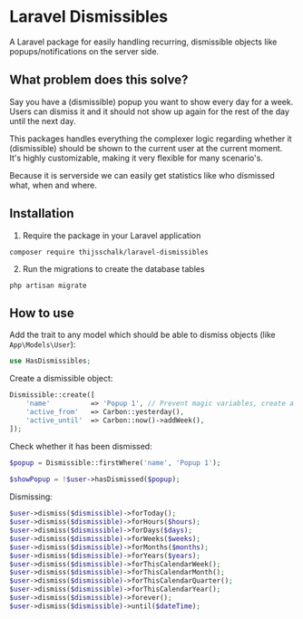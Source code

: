 # Laravel Dismissibles

A Laravel package for easily handling recurring, dismissible objects like popups/notifications on the server side.

## What problem does this solve?
Say you have a (dismissible) popup you want to show every day for a week. Users can dismiss it and it should not show up again for the rest of the day until the next day.

This packages handles everything the complexer logic regarding whether it (dismissible) should be shown to the current user at the current moment. It's highly customizable, making it very flexible for many scenario's.

Because it is serverside we can easily get statistics like who dismissed what, when and where.

## Installation
1. Require the package in your Laravel application
```shell
composer require thijsschalk/laravel-dismissibles
```

2. Run the migrations to create the database tables
```shell
php artisan migrate
```

## How to use
Add the trait to any model which should be able to dismiss objects (like `App\Models\User`):
```php
use HasDismissibles;
```

Create a dismissible object:
```php
Dismissible::create([
    'name'          => 'Popup 1', // Prevent magic variables, create a config and do something like: config('dismissibles.popup_one.name');
    'active_from'   => Carbon::yesterday(),
    'active_until'  => Carbon::now()->addWeek(),
]);
```

Check whether it has been dismissed:
```php
$popup = Dismissible::firstWhere('name', 'Popup 1');
    
$showPopup = !$user->hasDismissed($popup);
```

Dismissing:
```php
$user->dismiss($dismissible)->forToday();
$user->dismiss($dismissible)->forHours($hours);
$user->dismiss($dismissible)->forDays($days);
$user->dismiss($dismissible)->forWeeks($weeks);
$user->dismiss($dismissible)->forMonths($months);
$user->dismiss($dismissible)->forYears($years);
$user->dismiss($dismissible)->forThisCalendarWeek();
$user->dismiss($dismissible)->forThisCalendarMonth();
$user->dismiss($dismissible)->forThisCalendarQuarter();
$user->dismiss($dismissible)->forThisCalendarYear();
$user->dismiss($dismissible)->forever();
$user->dismiss($dismissible)->until($dateTime);
```
